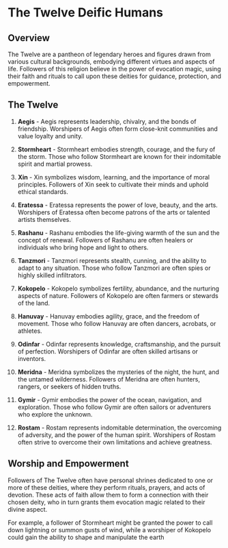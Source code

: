 # The Twelve Deific Humans

## Overview

The Twelve are a pantheon of legendary heroes and figures drawn from various cultural backgrounds, embodying different virtues and aspects of life. Followers of this religion believe in the power of evocation magic, using their faith and rituals to call upon these deities for guidance, protection, and empowerment.

## The Twelve

1. **Aegis** - Aegis represents leadership, chivalry, and the bonds of friendship. Worshipers of Aegis often form close-knit communities and value loyalty and unity.

2. **Stormheart** - Stormheart embodies strength, courage, and the fury of the storm. Those who follow Stormheart are known for their indomitable spirit and martial prowess.

3. **Xin** - Xin symbolizes wisdom, learning, and the importance of moral principles. Followers of Xin seek to cultivate their minds and uphold ethical standards.

4. **Eratessa** - Eratessa represents the power of love, beauty, and the arts. Worshipers of Eratessa often become patrons of the arts or talented artists themselves.

5. **Rashanu** - Rashanu embodies the life-giving warmth of the sun and the concept of renewal. Followers of Rashanu are often healers or individuals who bring hope and light to others.

6. **Tanzmori** - Tanzmori represents stealth, cunning, and the ability to adapt to any situation. Those who follow Tanzmori are often spies or highly skilled infiltrators.

7. **Kokopelo** - Kokopelo symbolizes fertility, abundance, and the nurturing aspects of nature. Followers of Kokopelo are often farmers or stewards of the land.

8. **Hanuvay** - Hanuvay embodies agility, grace, and the freedom of movement. Those who follow Hanuvay are often dancers, acrobats, or athletes.

9. **Odinfar** - Odinfar represents knowledge, craftsmanship, and the pursuit of perfection. Worshipers of Odinfar are often skilled artisans or inventors.

10. **Meridna** - Meridna symbolizes the mysteries of the night, the hunt, and the untamed wilderness. Followers of Meridna are often hunters, rangers, or seekers of hidden truths.

11. **Gymir** - Gymir embodies the power of the ocean, navigation, and exploration. Those who follow Gymir are often sailors or adventurers who explore the unknown.

12. **Rostam** - Rostam represents indomitable determination, the overcoming of adversity, and the power of the human spirit. Worshipers of Rostam often strive to overcome their own limitations and achieve greatness.

## Worship and Empowerment

Followers of The Twelve often have personal shrines dedicated to one or more of these deities, where they perform rituals, prayers, and acts of devotion. These acts of faith allow them to form a connection with their chosen deity, who in turn grants them evocation magic related to their divine aspect.

For example, a follower of Stormheart might be granted the power to call down lightning or summon gusts of wind, while a worshiper of Kokopelo could gain the ability to shape and manipulate the earth
